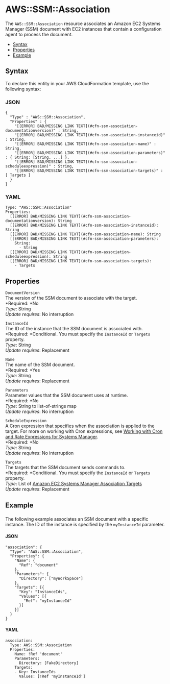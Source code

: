 # AWS::SSM::Association<a name="aws-resource-ssm-association"></a>

The `AWS::SSM::Association` resource associates an Amazon EC2 Systems Manager \(SSM\) document with EC2 instances that contain a configuration agent to process the document\.


+ [Syntax](#aws-resource-ssm-association-syntax)
+ [Properties](#w3ab2c21c10e1005b9)
+ [Example](#w3ab2c21c10e1005c11)

## Syntax<a name="aws-resource-ssm-association-syntax"></a>

To declare this entity in your AWS CloudFormation template, use the following syntax:

### JSON<a name="aws-resource-ssm-association-syntax.json"></a>

```
{
  "Type" : "AWS::SSM::Association",
  "Properties" : {
    "[[ERROR] BAD/MISSING LINK TEXT](#cfn-ssm-association-documentationversion)" : String,
    "[[ERROR] BAD/MISSING LINK TEXT](#cfn-ssm-association-instanceid)" : String,
    "[[ERROR] BAD/MISSING LINK TEXT](#cfn-ssm-association-name)" : String,
    "[[ERROR] BAD/MISSING LINK TEXT](#cfn-ssm-association-parameters)" : { String: [String, ...] },
    "[[ERROR] BAD/MISSING LINK TEXT](#cfn-ssm-association-scheduleexpression)" : String,
    "[[ERROR] BAD/MISSING LINK TEXT](#cfn-ssm-association-targets)" : [ Targets ]
  }
}
```

### YAML<a name="aws-resource-ssm-association-syntax.yaml"></a>

```
Type: "AWS::SSM::Association"
Properties: 
  [[ERROR] BAD/MISSING LINK TEXT](#cfn-ssm-association-documentationversion): String
  [[ERROR] BAD/MISSING LINK TEXT](#cfn-ssm-association-instanceid): String
  [[ERROR] BAD/MISSING LINK TEXT](#cfn-ssm-association-name): String
  [[ERROR] BAD/MISSING LINK TEXT](#cfn-ssm-association-parameters):
    String:
      - String
  [[ERROR] BAD/MISSING LINK TEXT](#cfn-ssm-association-scheduleexpression): String
  [[ERROR] BAD/MISSING LINK TEXT](#cfn-ssm-association-targets):
    - Targets
```

## Properties<a name="w3ab2c21c10e1005b9"></a>

`DocumentVersion`  
The version of the SSM document to associate with the target\.  
*Required: *No  
*Type*: String  
*Update requires*: No interruption

`InstanceId`  
The ID of the instance that the SSM document is associated with\.  
*Required: *Conditional\. You must specify the `InstanceId` or `Targets` property\.  
*Type*: String  
*Update requires*: Replacement

`Name`  
The name of the SSM document\.  
*Required: *Yes  
*Type*: String  
*Update requires*: Replacement

`Parameters`  
Parameter values that the SSM document uses at runtime\.  
*Required: *No  
*Type*: String to list\-of\-strings map  
*Update requires*: No interruption

`ScheduleExpression`  
A Cron expression that specifies when the association is applied to the target\. For more on working with Cron expressions, see [Working with Cron and Rate Expressions for Systems Manager](http://docs.aws.amazon.com/systems-manager/latest/userguide/sysman-cron.html)\.  
*Required: *No  
*Type*: String  
*Update requires*: No interruption

`Targets`  
The targets that the SSM document sends commands to\.  
*Required: *Conditional\. You must specify the `InstanceId` or `Targets` property\.  
*Type*: List of [Amazon EC2 Systems Manager Association Targets](aws-properties-ssm-association-targets.md)  
*Update requires*: Replacement

## Example<a name="w3ab2c21c10e1005c11"></a>

### <a name="w3ab2c21c10e1005c11b2"></a>

The following example associates an SSM document with a specific instance\. The ID of the instance is specified by the `myInstanceId` parameter\.

#### JSON<a name="aws-resource-ssm-association-example.json"></a>

```
"association": {
  "Type": "AWS::SSM::Association",
  "Properties": {
    "Name": {
      "Ref": "document"
    },
    "Parameters": {
      "Directory": ["myWorkSpace"]
    },
    "Targets": [{
      "Key": "InstanceIds",
      "Values": [{
        "Ref": "myInstanceId"
      }]
    }]
  }
}
```

#### YAML<a name="aws-resource-ssm-association-example.yaml"></a>

```
association:
  Type: AWS::SSM::Association
  Properties:
    Name: !Ref 'document'
    Parameters:
      Directory: [FakeDirectory]
    Targets:
    - Key: InstanceIds
      Values: [!Ref 'myInstanceId']
```